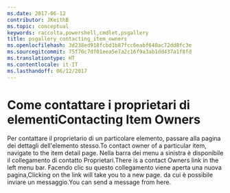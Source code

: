 ```yaml
---
ms.date: 2017-06-12
contributor: JKeithB
ms.topic: conceptual
keywords: raccolta,powershell,cmdlet,psgallery
title: psgallery_contacting_item_owners
ms.openlocfilehash: 3d238ed918fcbd1b87fcc6eabf640ac72dd8fc3e
ms.sourcegitcommit: 75f70c7df01eea5e7a2c16f9a3ab1dd437a1f8fd
ms.translationtype: HT
ms.contentlocale: it-IT
ms.lasthandoff: 06/12/2017
---
```

# <a name="contacting-item-owners"></a><span data-ttu-id="fb08f-103">Come contattare i proprietari di elementi</span><span class="sxs-lookup"><span data-stu-id="fb08f-103">Contacting Item Owners</span></span>

<span data-ttu-id="fb08f-104">Per contattare il proprietario di un particolare elemento, passare alla pagina dei dettagli dell'elemento stesso.</span><span class="sxs-lookup"><span data-stu-id="fb08f-104">To contact owner of a particular item, navigate to the item detail page.</span></span>
<span data-ttu-id="fb08f-105">Nella barra dei menu a sinistra è disponibile il collegamento di contatto Proprietari.</span><span class="sxs-lookup"><span data-stu-id="fb08f-105">There is a contact Owners link in the left menu bar.</span></span>
<span data-ttu-id="fb08f-106">Facendo clic su questo collegamento viene aperta una nuova pagina,</span><span class="sxs-lookup"><span data-stu-id="fb08f-106">Clicking on the link will take you to a new page.</span></span>
<span data-ttu-id="fb08f-107">da cui è possibile inviare un messaggio.</span><span class="sxs-lookup"><span data-stu-id="fb08f-107">You can send a message from here.</span></span>

